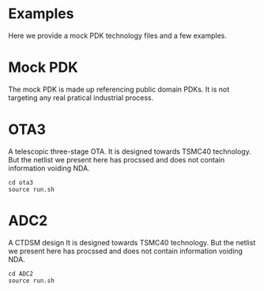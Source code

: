 # Examples #

Here we provide a mock PDK technology files and a few examples.

# Mock PDK
The mock PDK is made up referencing public domain PDKs. It is not targeting any real pratical industrial process.

# OTA3

A telescopic three-stage OTA.
It is designed towards TSMC40 technology. But the netlist we present here has procssed and does not contain information voiding NDA.
```
cd ota3
source run.sh
```
# ADC2

A CTDSM design
It is designed towards TSMC40 technology. But the netlist we present here has procssed and does not contain information voiding NDA.
```
cd ADC2
source run.sh
```
